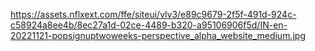 https://assets.nflxext.com/ffe/siteui/vlv3/e89c9679-2f5f-491d-924c-c58924a8ee4b/8ec27a1d-02ce-4489-b320-a95106906f5d/IN-en-20221121-popsignuptwoweeks-perspective_alpha_website_medium.jpg 
